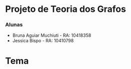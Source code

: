 # Projeto de Teoria dos Grafos

### Alunas
- Bruna Aguiar Muchiuti - RA: 10418358
- Jessica Bispo - RA: 10410798

# Tema

